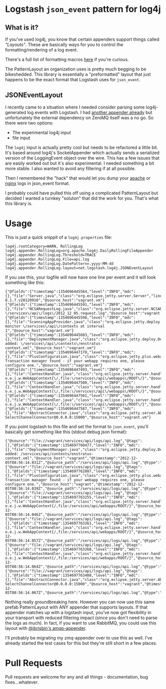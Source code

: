# Logstash `json_event` pattern for log4j

## What is it?
If you've used log4j, you know that certain appenders support things called _"Layouts"_. These are basically ways for you to control the formatting/rendering of a log event.

There's a full list of formatting macros [here](http://logging.apache.org/log4j/1.2/apidocs/org/apache/log4j/PatternLayout.html) if you're curious.

The PatternLayout an organization uses is pretty much begging to be bikeshedded. This library is essentially a "preformatted" layout that just happens to be the exact format that Logstash uses for `json_event`.

## JSONEventLayout
I recently came to a situation where I needed consider parsing some log4j-generated log events with Logstash. I had [another appender already](https://github.com/lusis/zmq-appender) but unfortunately the external dependency on ZeroMQ itself was a no go. So there were two options:

- The experimental log4j input
- file input

The `log4j` input is actually pretty cool but needs to be refactored a little bit. It's based around log4j's SocketAppender which actually sends a serialized version of the LoggingEvent object over the wire. This has a few issues that are easily worked out but it's also experimental. I needed something a bit more stable. I also wanted to avoid any filtering if at all possible.

Then I remembered the "hack" that would let you dump your [apache](http://cookbook.logstash.net/recipes/apache-json-logs/) or [nginx](http://blog.pkhamre.com/2012/08/23/logging-to-logstash-json-format-in-nginx/) logs in json_event format.

I probably could have pulled this off using a complicated PatternLayout but decided I wanted a turnkey "soluton" that did the work for you. That's what this library is.

# Usage
This is just a quick snippit of a `log4j.properties` file:

```
log4j.rootCategory=WARN, RollingLog
log4j.appender.RollingLog=org.apache.log4j.DailyRollingFileAppender
log4j.appender.RollingLog.Threshold=TRACE
log4j.appender.RollingLog.File=api.log
log4j.appender.RollingLog.DatePattern=.yyyy-MM-dd
log4j.appender.RollingLog.layout=net.logstash.log4j.JSONEventLayout
```

If you use this, your logfile will now have one line per event and it will look something like this:

```
{"@fields":{"timestamp":1354696445564,"level":"INFO","mdc":{},"file":"Server.java","class":"org.eclipse.jetty.server.Server","line_number":"268","method":"doStart"},"@message":"jetty-8.1.7.v20120910","@source_host":"vagrant.vm"}
{"@fields":{"timestamp":1354696445591,"level":"INFO","mdc":{},"file":"NCSARequestLog.java","class":"org.eclipse.jetty.server.NCSARequestLog","line_number":"649","method":"doStart"},"@message":"Opened \/services\/api\/logs\/2012_12_05.request.log","@source_host":"vagrant.vm"}
{"@fields":{"timestamp":1354696445598,"level":"INFO","mdc":{},"file":"ScanningAppProvider.java","class":"org.eclipse.jetty.deploy.providers.ScanningAppProvider","line_number":"113","method":"doStart"},"@message":"Deployment monitor \/services\/api\/contexts at interval 1","@source_host":"vagrant.vm"}
{"@fields":{"timestamp":1354696445603,"level":"INFO","mdc":{},"file":"DeploymentManager.java","class":"org.eclipse.jetty.deploy.DeploymentManager","line_number":"132","method":"addApp"},"@message":"Deployable added: \/services\/api\/contexts\/enstratus-context.xml","@source_host":"vagrant.vm"}
{"@fields":{"timestamp":1354696447170,"level":"INFO","mdc":{},"file":"PlusConfiguration.java","class":"org.eclipse.jetty.plus.webapp.PlusConfiguration","line_number":"95","method":"bindUserTransaction"},"@message":"No Transaction manager found - if your webapp requires one, please configure one.","@source_host":"vagrant.vm"}
{"@fields":{"timestamp":1354696447493,"level":"INFO","mdc":{},"file":"ContextHandler.java","class":"org.eclipse.jetty.server.handler.ContextHandler","line_number":"772","method":"callContextInitialized"},"@message":"started o.e.j.w.WebAppContext{\/,file:\/services\/api\/webapps\/ROOT\/}","@source_host":"vagrant.vm"}
{"@fields":{"timestamp":1354696447500,"level":"INFO","mdc":{},"file":"ContextHandler.java","class":"org.eclipse.jetty.server.handler.ContextHandler","line_number":"772","method":"callContextInitialized"},"@message":"started o.e.j.w.WebAppContext{\/,file:\/services\/api\/webapps\/ROOT\/}","@source_host":"vagrant.vm"}
{"@fields":{"timestamp":1354696447501,"level":"INFO","mdc":{},"file":"ContextHandler.java","class":"org.eclipse.jetty.server.handler.ContextHandler","line_number":"772","method":"callContextInitialized"},"@message":"started o.e.j.w.WebAppContext{\/,file:\/services\/api\/webapps\/ROOT\/}","@source_host":"vagrant.vm"}
{"@fields":{"timestamp":1354696447587,"level":"INFO","mdc":{},"file":"AbstractConnector.java","class":"org.eclipse.jetty.server.AbstractConnector","line_number":"338","method":"doStart"},"@message":"Started SelectChannelConnector@0.0.0.0:15000","@source_host":"vagrant.vm"}
```

If you point logstash to this file and set the format to `json_event`, you'll basically get something like this (stdout debug json format):

```
{"@source":"file://vagrant/services/api/logs/api.log","@tags":[],"@fields":{"timestamp":1354697760477,"level":"INFO","mdc":{},"file":"DeploymentManager.java","class":"org.eclipse.jetty.deploy.DeploymentManager","line_number":"132","method":"addApp"},"@message":"Deployable added: /services/api/contexts/enstratus-context.xml","@source_host":"vagrant","@timestamp":"2012-12-05T08:56:14.031Z","@source_path":"/services/api/logs/api.log","@type":"apilog"}
{"@source":"file://vagrant/services/api/logs/api.log","@tags":[],"@fields":{"timestamp":1354697762807,"level":"INFO","mdc":{},"file":"PlusConfiguration.java","class":"org.eclipse.jetty.plus.webapp.PlusConfiguration","line_number":"95","method":"bindUserTransaction"},"@message":"No Transaction manager found - if your webapp requires one, please configure one.","@source_host":"vagrant","@timestamp":"2012-12-05T08:56:14.039Z","@source_path":"/services/api/logs/api.log","@type":"apilog"}
{"@source":"file://vagrant/services/api/logs/api.log","@tags":[],"@fields":{"timestamp":1354697763255,"level":"INFO","mdc":{},"file":"ContextHandler.java","class":"org.eclipse.jetty.server.handler.ContextHandler","line_number":"772","method":"callContextInitialized"},"@message":"started o.e.j.w.WebAppContext{/,file:/services/api/webapps/ROOT/}","@source_host":"vagrant","@timestamp":"2012-12-05T08:56:14.046Z","@source_path":"/services/api/logs/api.log","@type":"apilog"}
{"@source":"file://vagrant/services/api/logs/api.log","@tags":[],"@fields":{"timestamp":1354697763261,"level":"INFO","mdc":{},"file":"ContextHandler.java","class":"org.eclipse.jetty.server.handler.ContextHandler","line_number":"772","method":"callContextInitialized"},"@message":"started o.e.j.w.WebAppContext{/,file:/services/api/webapps/ROOT/}","@source_host":"vagrant","@timestamp":"2012-12-05T08:56:14.057Z","@source_path":"/services/api/logs/api.log","@type":"apilog"}
{"@source":"file://vagrant/services/api/logs/api.log","@tags":[],"@fields":{"timestamp":1354697763268,"level":"INFO","mdc":{},"file":"ContextHandler.java","class":"org.eclipse.jetty.server.handler.ContextHandler","line_number":"772","method":"callContextInitialized"},"@message":"started o.e.j.w.WebAppContext{/,file:/services/api/webapps/ROOT/}","@source_host":"vagrant","@timestamp":"2012-12-05T08:56:14.064Z","@source_path":"/services/api/logs/api.log","@type":"apilog"}
{"@source":"file://vagrant/services/api/logs/api.log","@tags":[],"@fields":{"timestamp":1354697763408,"level":"INFO","mdc":{},"file":"AbstractConnector.java","class":"org.eclipse.jetty.server.AbstractConnector","line_number":"338","method":"doStart"},"@message":"Started SelectChannelConnector@0.0.0.0:15000","@source_host":"vagrant","@timestamp":"2012-12-05T08:56:14.067Z","@source_path":"/services/api/logs/api.log","@type":"apilog"}
```

Nothing really groundbreaking here. However you can now use this same prefab PatternLayout with ANY appender that supports layouts. If that appender matches up with a logstash input, you've now got flexibility in your transport with reduced filtering impact (since you don't need to parse the logs as much). In fact, if you want to use RabbitMQ, you could use this layout with [@jbrisbin's amqp-appender](https://github.com/jbrisbin/vcloud/tree/master/amqp-appender).

I'll probably be migrating my zmq-appender over to use this as well. I've already started the test cases for this but they're still short in a few places.

# Pull Requests
Pull requests are welcome for any and all things - documentation, bug fixes...whatever.
